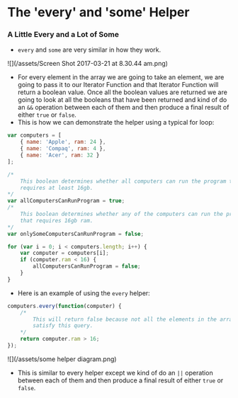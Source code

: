 # The 'every' and 'some' Helper

### A Little Every and a Lot of Some

* `every` and `some` are very similar in how they work.

![](/assets/Screen Shot 2017-03-21 at 8.30.44 am.png)

* For every element in the array we are going to take an element, we are going to pass it to our Iterator Function and that Iterator Function will return a boolean value. Once all the boolean values are returned we are going to look at all the booleans that have been returned and kind of do an `&&` operation between each of them and then produce a final result of either `true` or `false`.
* This is how we can demonstrate the helper using a typical for loop:

```js
var computers = [
    { name: 'Apple', ram: 24 },
    { name: 'Compaq', ram: 4 },
    { name: 'Acer', ram: 32 }
];

/*
    This boolean determines whether all computers can run the program that
    requires at least 16gb.
*/
var allComputersCanRunProgram = true;
/*
    This boolean determines whether any of the computers can run the program
    that requires 16gb ram.
*/
var onlySomeComputersCanRunProgram = false;

for (var i = 0; i < computers.length; i++) {
    var computer = computers[i];
    if (computer.ram < 16) {
        allComputersCanRunProgram = false;
    }
}
```

* Here is an example of using the `every` helper:

```js
computers.every(function(computer) {
    /*
        This will return false because not all the elements in the array
        satisfy this query.
    */
    return computer.ram > 16;
});
```

![](/assets/some helper diagram.png)

* This is similar to every helper except we kind of do an `||` operation between each of them and then produce a final result of either `true` or `false`.



